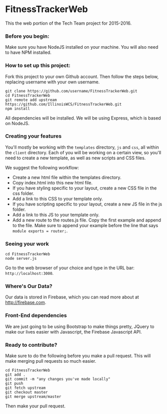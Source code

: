 # FitnessTrackerWeb
This the web portion of the Tech Team project for 2015-2016.

### Before you begin:
Make sure you have NodeJS installed on your machine. You will also need to have NPM installed.

### How to set up this project:
Fork this project to your own Github account.
Then follow the steps below, replacing username with your own username.
```
git clone https://github.com/username/FitnessTrackerWeb.git
cd FitnessTrackerWeb
git remote add upstream https://github.com/IllinoisWCS/FitnessTrackerWeb.git
npm install
```
All dependencies will be installed. We will be using Express, which is based on NodeJS.

### Creating your features
You'll mostly be working with the `templates` directory, `js` and `css`, all within the `client` directory. Each of you will be working on a certain view, so you'll need to create a new template, as well as new scripts and CSS files.

We suggest the following workflow:
- Create a new html file within the templates directory.
- Copy index.html into this new html file.
- If you have styling specific to your layout, create a new CSS file in the css folder.
- Add a link to this CSS to your template only.
- If you have scripting specific to your layout, create a new JS file in the js folder.
- Add a link to this JS to your template only.
- Add a new route to the routes.js file. Copy the first example and append to the file. Make sure to append your example before the line that says `module exports = router;`.

### Seeing your work
```
cd FitnessTrackerWeb
node server.js
```
Go to the web browser of your choice and type in the URL bar: `http://localhost:3000`.

### Where's Our Data?
Our data is stored in Firebase, which you can read more about at <http://firebase.com>.

### Front-End dependencies
We are just going to be using Bootstrap to make things pretty, JQuery to make our lives easier with Javascript, the Firebase Javascript API.

### Ready to contribute?
Make sure to do the following before you make a pull request. This will make merging pull requests so much easier.
```
cd FitnessTrackerWeb
git add .
git commit -m "any changes you've made locally"
git push
git fetch upstream
git checkout master
git merge upstream/master
```
Then make your pull request.